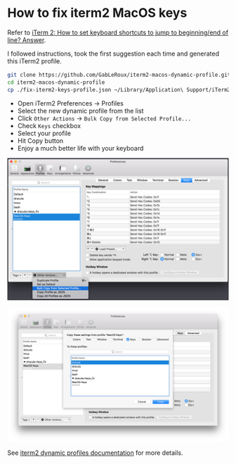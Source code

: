 # How to fix iterm2 MacOS keys

Refer to [iTerm 2: How to set keyboard shortcuts to jump to beginning/end of line? Answer](https://stackoverflow.com/a/29403520/1092815).

I followed instructions, took the first suggestion each time and generated this iTerm2 profile.

```bash
git clone https://github.com/GabLeRoux/iterm2-macos-dynamic-profile.git
cd iterm2-macos-dynamic-profile
cp ./fix-iterm2-keys-profile.json ~/Library/Application\ Support/iTerm2/DynamicProfiles
```

* Open iTerm2 Preferences -> Profiles
* Select the new dynamic profile from the list
* Click `Other Actions` -> `Bulk Copy from Selected Profile...`
* Check `Keys` checkbox
* Select your profile
* Hit Copy button
* Enjoy a much better life with your keyboard

![Bulk Copy from Selected Profile...](./doc/bulk-copy-example.png)

![Copy Keys to your profile](./doc/copy-keys-to-new-profile.png)

See [iterm2 dynamic profiles documentation](https://www.iterm2.com/documentation-dynamic-profiles.html) for more details.